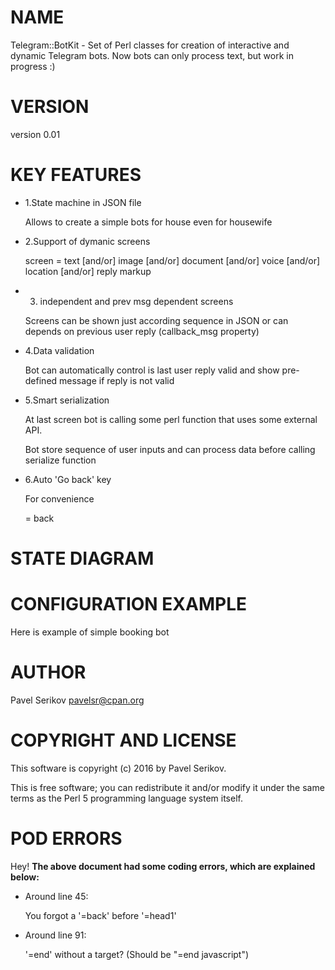 # NAME

Telegram::BotKit - Set of Perl classes for creation of interactive and dynamic Telegram bots. Now bots can only process text, but work in progress :)

# VERSION

version 0.01

# KEY FEATURES

- 1.State machine in JSON file

    Allows to create a simple bots for house even for housewife

- 2.Support of dymanic screens

    screen = text \[and/or\] image \[and/or\] document \[and/or\] voice \[and/or\] location \[and/or\] reply markup

- 3. independent and prev msg dependent screens

    Screens can be shown just according sequence in JSON or can depends on previous user reply (callback\_msg property)

- 4.Data validation

    Bot can automatically control is last user reply valid and show pre-defined message if reply is not valid

- 5.Smart serialization

    At last screen bot is calling some perl function that uses some external API.

    Bot store sequence of user inputs and can process data before calling serialize function

- 6.Auto 'Go back' key

    For convenience

    &#x3d; back

# STATE DIAGRAM

# CONFIGURATION EXAMPLE 

Here is example of simple booking bot

# AUTHOR

Pavel Serikov <pavelsr@cpan.org>

# COPYRIGHT AND LICENSE

This software is copyright (c) 2016 by Pavel Serikov.

This is free software; you can redistribute it and/or modify it under
the same terms as the Perl 5 programming language system itself.

# POD ERRORS

Hey! **The above document had some coding errors, which are explained below:**

- Around line 45:

    You forgot a '=back' before '=head1'

- Around line 91:

    '=end' without a target? (Should be "=end javascript")
